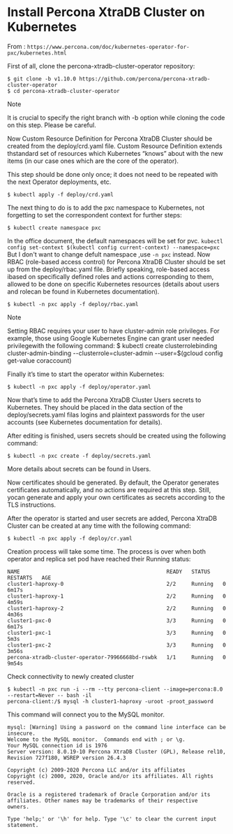 # Install Percona XtraDB Cluster on Kubernetes

From : `https://www.percona.com/doc/kubernetes-operator-for-pxc/kubernetes.html`

First of all, clone the percona-xtradb-cluster-operator repository:
```
$ git clone -b v1.10.0 https://github.com/percona/percona-xtradb-cluster-operator
$ cd percona-xtradb-cluster-operator
```
Note

It is crucial to specify the right branch with -b option while cloning the code on this step. Please be careful.

Now Custom Resource Definition for Percona XtraDB Cluster should be created from the deploy/crd.yaml file. Custom Resource Definition extends thstandard set of resources which Kubernetes “knows” about with the new items (in our case ones which are the core of the operator).

This step should be done only once; it does not need to be repeated with the next Operator deployments, etc.
```
$ kubectl apply -f deploy/crd.yaml
```
The next thing to do is to add the pxc namespace to Kubernetes, not forgetting to set the correspondent context for further steps:
```
$ kubectl create namespace pxc
```
In the office document, the default namespaces will be set for pvc.
`kubectl config set-context $(kubectl config current-context) --namespace=pxc`
But I don't want to change defult namespace ,use `-n pxc` instead.
Now RBAC (role-based access control) for Percona XtraDB Cluster should be set up from the deploy/rbac.yaml file. Briefly speaking, role-based access ibased on specifically defined roles and actions corresponding to them, allowed to be done on specific Kubernetes resources (details about users and rolecan be found in Kubernetes documentation).
```
$ kubectl -n pxc apply -f deploy/rbac.yaml 
```
Note

Setting RBAC requires your user to have cluster-admin role privileges. For example, those using Google Kubernetes Engine can grant user needed privilegewith the following command: $ kubectl create clusterrolebinding cluster-admin-binding --clusterrole=cluster-admin --user=$(gcloud config get-value coraccount)

Finally it’s time to start the operator within Kubernetes:
```
$ kubectl -n pxc apply -f deploy/operator.yaml
```
Now that’s time to add the Percona XtraDB Cluster Users secrets to Kubernetes. They should be placed in the data section of the deploy/secrets.yaml filas logins and plaintext passwords for the user accounts (see Kubernetes documentation for details).

After editing is finished, users secrets should be created using the following command:
```
$ kubectl -n pxc create -f deploy/secrets.yaml
```
More details about secrets can be found in Users.

Now certificates should be generated. By default, the Operator generates certificates automatically, and no actions are required at this step. Still, yocan generate and apply your own certificates as secrets according to the TLS instructions.

After the operator is started and user secrets are added, Percona XtraDB Cluster can be created at any time with the following command:
```
$ kubectl -n pxc apply -f deploy/cr.yaml
```
Creation process will take some time. The process is over when both operator and replica set pod have reached their Running status:
```
NAME                                               READY   STATUS    RESTARTS   AGE
cluster1-haproxy-0                                 2/2     Running   0          6m17s
cluster1-haproxy-1                                 2/2     Running   0          4m59s
cluster1-haproxy-2                                 2/2     Running   0          4m36s
cluster1-pxc-0                                     3/3     Running   0          6m17s
cluster1-pxc-1                                     3/3     Running   0          5m3s
cluster1-pxc-2                                     3/3     Running   0          3m56s
percona-xtradb-cluster-operator-79966668bd-rswbk   1/1     Running   0          9m54s
```
Check connectivity to newly created cluster
```
$ kubectl -n pxc run -i --rm --tty percona-client --image=percona:8.0 --restart=Never -- bash -il
percona-client:/$ mysql -h cluster1-haproxy -uroot -proot_password
```
This command will connect you to the MySQL monitor.
```
mysql: [Warning] Using a password on the command line interface can be insecure.
Welcome to the MySQL monitor.  Commands end with ; or \g.
Your MySQL connection id is 1976
Server version: 8.0.19-10 Percona XtraDB Cluster (GPL), Release rel10, Revision 727f180, WSREP version 26.4.3

Copyright (c) 2009-2020 Percona LLC and/or its affiliates
Copyright (c) 2000, 2020, Oracle and/or its affiliates. All rights reserved.

Oracle is a registered trademark of Oracle Corporation and/or its
affiliates. Other names may be trademarks of their respective
owners.

Type 'help;' or '\h' for help. Type '\c' to clear the current input statement.
```